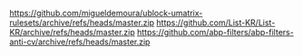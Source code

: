 https://github.com/migueldemoura/ublock-umatrix-rulesets/archive/refs/heads/master.zip
https://github.com/List-KR/List-KR/archive/refs/heads/master.zip
https://github.com/abp-filters/abp-filters-anti-cv/archive/refs/heads/master.zip
